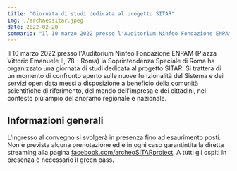 ```yaml
---
title: "Giornata di studi dedicata al progetto SITAR"
img: ./archaeositar.jpeg
date: 2022-02-20
sommario: "Il 10 marzo 2022 presso l'Auditorium Ninfeo Fondazione ENPAM (Piazza Vittorio Emanuele II, 78 -  Roma) la Soprintendenza Speciale di Roma ha organizzato una giornata di studi dedicata al progetto SITAR."
---
```


Il 10 marzo 2022 presso l'Auditorium Ninfeo Fondazione ENPAM (Piazza Vittorio Emanuele II, 78 -  Roma) la Soprintendenza Speciale di Roma ha organizzato una giornata di studi dedicata al progetto SITAR. Si tratterà di un momento di confronto aperto sulle nuove funzionalità del Sistema e dei servizi open data messi a disposizione a beneficio della comunità scientifiche di riferimento, del mondo dell'impresa e dei cittadini, nel contesto più ampio del anoramo regionale e nazionale.

## Informazioni generali

L'ingresso al convegno si svolgerà in presenza fino ad esaurimento posti. Non è prevista alcuna prenotazione ed è in ogni caso garantintita la diretta streaming alla pagina [facebook.com/archeoSITARproject](facebook.com/archeoSITARproject). A tutti gli ospiti in presenza è necessario il green pass.
